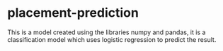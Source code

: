 # placement-prediction
This is a model created using the libraries numpy and pandas, it is a classification model which uses logistic regression to predict the result. 
